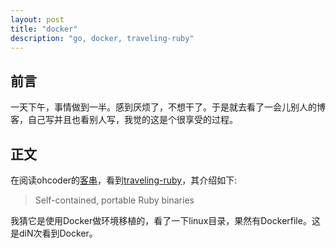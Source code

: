 ```yaml
---
layout: post
title: "docker"
description: "go, docker, traveling-ruby"
---
```


## 前言

一天下午，事情做到一半。感到厌烦了，不想干了。于是就去看了一会儿别人的博客，自己写并且也看别人写，我觉的这是个很享受的过程。

## 正文

在阅读ohcoder的[客串](http://ohcoder.com/blog/2014/12/21/diary/)，看到[traveling-ruby](https://github.com/phusion/traveling-ruby)，其介绍如下: 

> Self-contained, portable Ruby binaries

我猜它是使用Docker做环境移植的，看了一下linux目录，果然有Dockerfile。这是diN次看到Docker。
